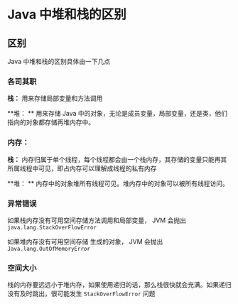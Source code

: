 # Java 中堆和栈的区别

## 区别

Java 中堆和栈的区别具体由一下几点

### 各司其职

**栈：** 用来存储局部变量和方法调用

**堆： ** 用来存储 Java 中的对象，无论是成员变量，局部变量，还是类，他们指向的对象都存储再堆内存中。

### 内存：

**栈：** 内存归属于单个线程，每个线程都会由一个栈内存，其存储的变量只能再其所属线程中可见，即占内存可以理解成线程的私有内存

**堆： ** 内存中的对象堆所有线程可见。堆内存中的对象可以被所有线程访问。

### 异常错误

如果栈内存没有可用空间存储方法调用和局部变量， JVM 会抛出 `java.lang.StackOverFlowError` 

如果堆内存没有可用空间存储 生成的对象，  JVM 会抛出 `Java.lang.OutOfMemoryError`

### 空间大小

栈的内存要远远小于堆内存，如果使用递归的话，那么栈很快就会充满。如果递归没有及时跳出，很可能发生 `StackOverFlowError` 问题

